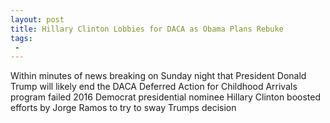 ```yaml
---
layout: post
title: Hillary Clinton Lobbies for DACA as Obama Plans Rebuke
tags:
 -
---
```

Within minutes of news breaking on Sunday night that President Donald Trump will likely end the DACA Deferred Action for Childhood Arrivals program failed 2016 Democrat presidential nominee Hillary Clinton boosted efforts by Jorge Ramos to try to sway Trumps decision
